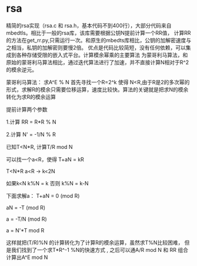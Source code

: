 # rsa
精简的rsa实现（rsa.c 和 rsa.h，基本代码不到400行），大部分代码来自mbedtls。相比于一般的rsa库，该库需要根据公钥N提前计算一个RR值，
计算RR的方法在get_rr.py,只需运行一次。和原生的mbedts库相比，公钥的加解密速度与之相当，私钥的加解密则要慢2倍。
优点是代码比较简短，没有任何依赖，可以集成到各种存储受限的嵌入式平台。计算模余幂乘的主要算法
为蒙哥利马算法，和原始的蒙哥利马算法相比，通过迭代算法进行了加速，并不直接计算N相对于R^2的模余逆元。

蒙哥利马算法：
求A^E % N
首先寻找一个R=2^k 使得 N<R,由于R是2的多次幂的形式，求解R的模余只需要位移运算，速度比较快。算法的关键就是把求N的模余转化为求R的模余运算

提前计算两个参数

1.计算 RR  = R*R % N

2.计算 N'  = -1/N % R

已知T<N*R, 计算T/R mod N

可以找一个a<R，使得 T+aN = kR  

T<N*R  a<R  -> k<2N

如果k<N k%N = k 否则 k%N = k-N
  
下面求解a： 
T+aN = 0 (mod R)   

aN = -T (mod R)  

a = -T/N (mod R) 

a = N'*T mod R

这样就把(T/R)%N 的计算转化为了计算R的模余运算，虽然求T%N比较困难， 
但是我们找到了一个求T*R^-1 %N的快速方式 ,
之后可以通A/R mod N 和 RR 组合计算出A^E mod N





